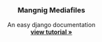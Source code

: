 

<p align="center">
    

  <h3 align="center">Mangnig Mediafiles</h3>

  <p align="center">
    An easy django documentation
    <br />
    <a href="https://www.thedjangoguy.com/post/media-files/"><strong>view tutorial »</strong></a>
    <br />
  </p>
</p>

